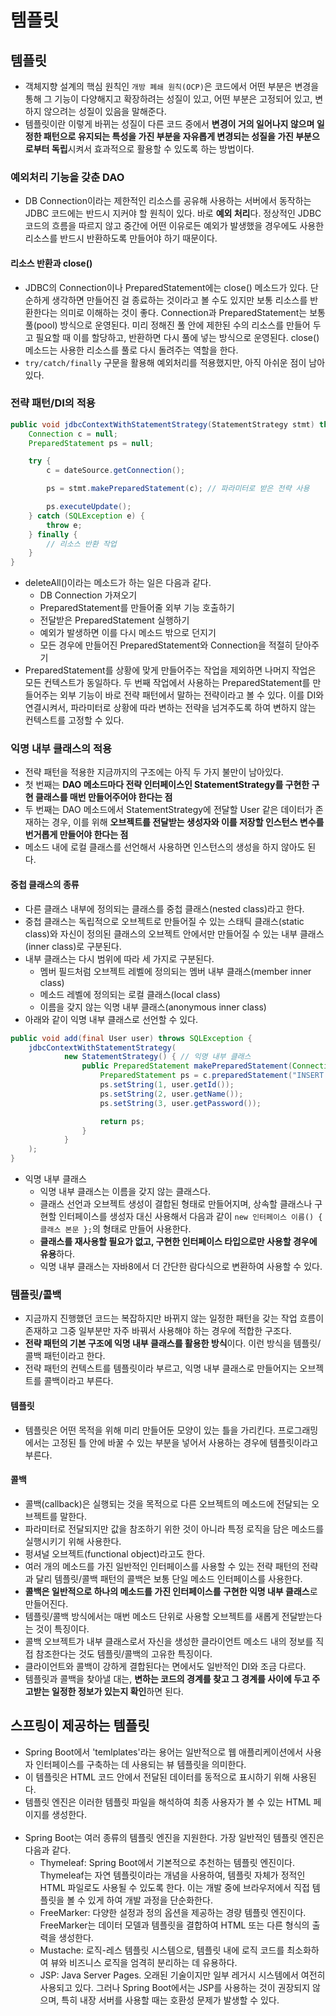 템플릿
=
## 템플릿
- 객체지향 설계의 핵심 원칙인 `개방 폐쇄 원칙(OCP)`은 코드에서 어떤 부분은 변경을 통해 그 기능이 다양해지고 확장하려는 성질이 있고, 어떤 부분은 고정되어 있고, 변하지 않으려는 성질이 있음을 말해준다.
- 템플릿이란 이렇게 바뀌는 성질이 다른 코드 중에서 **변경이 거의 일어나지 않으며 일정한 패턴으로 유지되는 특성을 가진 부분을 자유롭게 변경되는 성질을 가진 부분으로부터 독립**시켜서 효과적으로 활용할 수 있도록 하는 방법이다.

### 예외처리 기능을 갖춘 DAO
- DB Connection이라는 제한적인 리소스를 공유해 사용하는 서버에서 동작하는 JDBC 코드에는 반드시 지커야 할 원칙이 있다. 바로 **예외 처리**다. 정상적인 JDBC 코드의 흐름을 따르지 않고 중간에 어떤 이유로든 예외가 발생했을 경우에도 사용한 리소스를 반드시 반환하도록 만들어야 하기 때문이다.

#### 리소스 반환과 close()
- JDBC의 Connection이나 PreparedStatement에는 close() 메소드가 있다. 단순하게 생각하면 만들어진 걸 종료하는 것이라고 볼 수도 있지만 보통 리소스를 반환한다는 의미로 이해하는 것이 좋다. Connection과 PreparedStatement는 보통 풀(pool) 방식으로 운영된다. 미리 정해진 풀 안에 제한된 수의 리소스를 만들어 두고 필요할 때 이를 할당하고, 반환하면 다시 풀에 넣는 방식으로 운영된다. close() 메소드는 사용한 리소스를 풀로 다시 돌려주는 역할을 한다.
- `try/catch/finally` 구문을 활용해 예외처리를 적용했지만, 아직 아쉬운 점이 남아 있다.

### 전략 패턴/DI의 적용
```java
public void jdbcContextWithStatementStrategy(StatementStrategy stmt) throws SQLException {
    Connection c = null;
    PreparedStatement ps = null;

    try {
        c = dateSource.getConnection();

        ps = stmt.makePreparedStatement(c); // 파라미터로 받은 전략 사용

        ps.executeUpdate();
    } catch (SQLException e) {
        throw e;
    } finally {
        // 리소스 반환 작업
    }
}
```
- deleteAll()이라는 메소드가 하는 일은 다음과 같다.
  - DB Connection 가져오기 
  - PreparedStatement를 만들어줄 외부 기능 호출하기 
  - 전달받은 PreparedStatement 실행하기 
  - 예외가 발생하면 이를 다시 메소드 밖으로 던지기 
  - 모든 경우에 만들어진 PreparedStatement와 Connection을 적절히 닫아주기
- PreparedStatement를 상황에 맞게 만들어주는 작업을 제외하면 나머지 작업은 모든 컨텍스트가 동일하다. 두 번째 작업에서 사용하는 PreparedStatement를 만들어주는 외부 기능이 바로 전략 패턴에서 말하는 전략이라고 볼 수 있다. 이를 DI와 연결시켜서, 파라미터로 상황에 따라 변하는 전략을 넘겨주도록 하여 변하지 않는 컨텍스트를 고정할 수 있다.

### 익명 내부 클래스의 적용
- 전략 패턴을 적용한 지금까지의 구조에는 아직 두 가지 불만이 남아있다.
- 첫 번째는 **DAO 메소드마다 전략 인터페이스인 StatementStrategy를 구현한 구현 클래스를 매번 만들어주어야 한다는 점**
- 두 번째는 DAO 메소드에서 StatementStrategy에 전달할 User 같은 데이터가 존재하는 경우, 이를 위해 **오브젝트를 전달받는 생성자와 이를 저장할 인스턴스 변수를 번거롭게 만들어야 한다는 점**
- 메소드 내에 로컬 클래스를 선언해서 사용하면 인스턴스의 생성을 하지 않아도 된다.

#### 중첩 클래스의 종류
- 다른 클래스 내부에 정의되는 클래스를 중첩 클래스(nested class)라고 한다.
- 중첩 클래스는 독립적으로 오브젝트로 만들어질 수 있는 스태틱 클래스(static class)와 자신이 정의된 클래스의 오브젝트 안에서만 만들어질 수 있는 내부 클래스(inner class)로 구분된다.
- 내부 클래스는 다시 범위에 따라 세 가지로 구분된다.
  - 멤버 필드처럼 오브젝트 레벨에 정의되는 멤버 내부 클래스(member inner class)
  - 메소드 레벨에 정의되는 로컬 클래스(local class)
  - 이름을 갖지 않는 익명 내부 클래스(anonymous inner class)
- 아래와 같이 익명 내부 클래스로 선언할 수 있다.
```java
public void add(final User user) throws SQLException {
    jdbcContextWithStatementStrategy(
            new StatementStrategy() { // 익명 내부 클래스
                public PreparedStatement makePreparedStatement(Connection c) throws SQLException {
                    PreparedStatement ps = c.preparedStatement("INSERT INTO users(id, name, password) VALUES(?,?,?)");
                    ps.setString(1, user.getId());
                    ps.setString(2, user.getName());
                    ps.setString(3, user.getPassword());

                    return ps;
                }
            }
    );
}
```
- 익명 내부 클래스
  - 익명 내부 클래스는 이름을 갖지 않는 클래스다.
  - 클래스 선언과 오브젝트 생성이 결합된 형태로 만들어지며, 상속할 클래스나 구현할 인터페이스를 생성자 대신 사용해서 다음과 같이 `new 인터페이스 이름() { 클래스 본문 };`의 형태로 만들어 사용한다.
  - **클래스를 재사용할 필요가 없고, 구현한 인터페이스 타입으로만 사용할 경우에 유용**하다.
  - 익명 내부 클래스는 자바8에서 더 간단한 람다식으로 변환하여 사용할 수 있다.

### 템플릿/콜백
- 지금까지 진행했던 코드는 복잡하지만 바뀌지 않는 일정한 패턴을 갖는 작업 흐름이 존재하고 그중 일부분만 자주 바꿔서 사용해야 하는 경우에 적합한 구조다.
- **전략 패턴의 기본 구조에 익명 내부 클래스를 활용한 방식**이다. 이런 방식을 템플릿/콜백 패턴이라고 한다.
- 전략 패턴의 컨텍스트를 템플릿이라 부르고, 익명 내부 클래스로 만들어지는 오브젝트를 콜백이라고 부른다.

#### 템플릿
- 템플릿은 어떤 목적을 위해 미리 만들어둔 모양이 있는 틀을 가리킨다. 프로그래밍에서는 고정된 틀 안에 바꿀 수 있는 부분을 넣어서 사용하는 경우에 템플릿이라고 부른다.

#### 콜백
- 콜백(callback)은 실행되는 것을 목적으로 다른 오브젝트의 메소드에 전달되는 오브젝트를 말한다.
- 파라미터로 전달되지만 값을 참조하기 위한 것이 아니라 특정 로직을 담은 메소드를 실행시키기 위해 사용한다.
- 펑셔널 오브젝트(functional object)라고도 한다.
- 여러 개의 메소드를 가진 일반적인 인터페이스를 사용할 수 있는 전략 패턴의 전략과 달리 템플릿/콜백 패턴의 콜백은 보통 단일 메소드 인터페이스를 사용한다.
- **콜백은 일반적으로 하나의 메소드를 가진 인터페이스를 구현한 익명 내부 클래스**로 만들어진다.
- 템플릿/콜백 방식에서는 매번 메소드 단위로 사용할 오브젝트를 새롭게 전달받는다는 것이 특징이다.
- 콜백 오브젝트가 내부 클래스로서 자신을 생성한 클라이언트 메소드 내의 정보를 직접 참조한다는 것도 템플릿/콜백의 고유한 특징이다.
- 클라이언트와 콜백이 강하게 결합된다는 면에서도 일반적인 DI와 조금 다르다.
- 템플릿과 콜백을 찾아낼 대는, **변하는 코드의 경계를 찾고 그 경계를 사이에 두고 주고받는 일정한 정보가 있는지 확인**하면 된다.

## 스프링이 제공하는 템플릿
- Spring Boot에서 'temlplates'라는 용어는 일반적으로 웹 애플리케이션에서 사용자 인터페이스를 구축하는 데 사용되는 뷰 템플릿을 의미한다.
- 이 템플릿은 HTML 코드 안에서 전달된 데이터를 동적으로 표시하기 위해 사용된다.
- 템플릿 엔진은 이러한 템플릿 파일을 해석하여 최종 사용자가 볼 수 있는 HTML 페이지를 생성한다.
<br><br>
- Spring Boot는 여러 종류의 템플릿 엔진을 지원한다. 가장 일반적인 템플릿 엔진은 다음과 같다.
  - Thymeleaf: Spring Boot에서 기본적으로 추천하는 템플릿 엔진이다. Thymeleaf는 자연 템플릿이라는 개념을 사용하여, 템플릿 자체가 정적인 HTML 파일로도 사용될 수 있도록 한다. 이는 개발 중에 브라우저에서 직접 템플릿을 볼 수 있게 하여 개발 과정을 단순화한다.
  - FreeMarker: 다양한 설정과 정의 옵션을 제공하는 경량 템플릿 엔진이다. FreeMarker는 데이터 모델과 템플릿을 결합하여 HTML 또는 다른 형식의 출력을 생성한다.
  - Mustache: 로직-레스 템플릿 시스템으로, 템플릿 내에 로직 코드를 최소화하여 뷰와 비즈니스 로직을 엄격히 분리하는 데 유용하다.
  - JSP: Java Server Pages. 오래된 기술이지만 일부 레거시 시스템에서 여전히 사용되고 있다. 그러나 Spring Boot에서는 JSP를 사용하는 것이 권장되지 않으며, 특히 내장 서버를 사용할 때는 호환성 문제가 발생할 수 있다.
